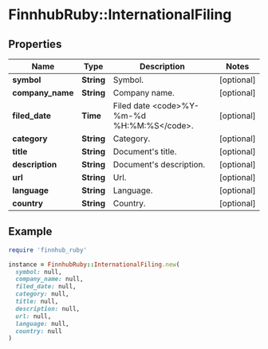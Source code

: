 # FinnhubRuby::InternationalFiling

## Properties

| Name | Type | Description | Notes |
| ---- | ---- | ----------- | ----- |
| **symbol** | **String** | Symbol. | [optional] |
| **company_name** | **String** | Company name. | [optional] |
| **filed_date** | **Time** | Filed date &lt;code&gt;%Y-%m-%d %H:%M:%S&lt;/code&gt;. | [optional] |
| **category** | **String** | Category. | [optional] |
| **title** | **String** | Document&#39;s title. | [optional] |
| **description** | **String** | Document&#39;s description. | [optional] |
| **url** | **String** | Url. | [optional] |
| **language** | **String** | Language. | [optional] |
| **country** | **String** | Country. | [optional] |

## Example

```ruby
require 'finnhub_ruby'

instance = FinnhubRuby::InternationalFiling.new(
  symbol: null,
  company_name: null,
  filed_date: null,
  category: null,
  title: null,
  description: null,
  url: null,
  language: null,
  country: null
)
```

